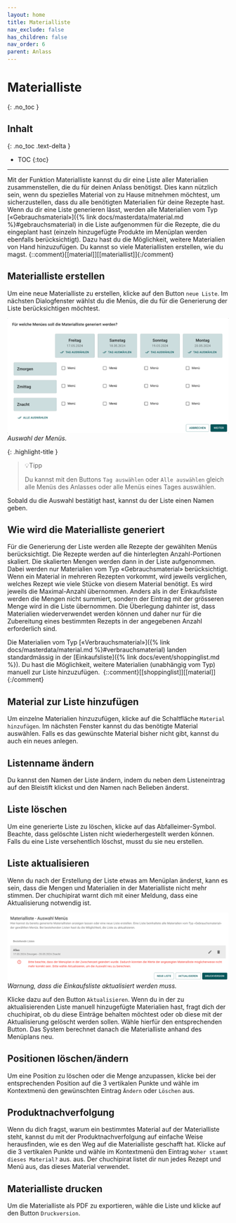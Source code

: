 ```yaml
---
layout: home
title: Materialliste
nav_exclude: false
has_children: false
nav_order: 6
parent: Anlass
---
```

# Materialliste
{: .no_toc }
## Inhalt
{: .no_toc .text-delta }

- TOC
{:toc}

---
Mit der Funktion Materialliste kannst du dir eine Liste aller Materialien zusammenstellen, die du für deinen Anlass benötigst. Dies kann nützlich sein, wenn du spezielles Material von zu Hause mitnehmen möchtest, um sicherzustellen, dass du alle benötigten Materialien für deine Rezepte hast.
Wenn du dir eine Liste generieren lässt, werden alle Materialien vom Typ [«Gebrauchsmaterial»]({% link docs/masterdata/material.md %}#gebrauchsmaterial) in die Liste aufgenommen für die Rezepte, die du eingeplant hast (einzeln hinzugefügte Produkte im Menüplan werden ebenfalls berücksichtigt). Dazu hast du die Möglichkeit, weitere Materialien von Hand hinzuzufügen.
Du kannst so viele Materiallisten erstellen, wie du magst.
{::comment}[[material]][[materiallist]]{:/comment}
## Materialliste erstellen
Um eine neue Materialliste zu erstellen, klicke auf den Button `neue Liste`. Im nächsten Dialogfenster wählst du die Menüs, die du für die Generierung der Liste berücksichtigen möchtest.


![Menüauswahl für die Erstellung einer Materialliste](https://github.com/chuchipirat/chuchipirat.github.io/blob/main/docs/event/_images/materialList_choose_menue.png?raw=true)
_Auswahl der Menüs._

{: .highlight-title }
> 💡Tipp
> 
> Du kannst mit den Buttons `Tag auswählen` oder `Alle auswählen` gleich alle Menüs des Anlasses oder alle Menüs eines Tages auswählen. 

Sobald du die Auswahl bestätigt hast, kannst du der Liste einen Namen geben.
## Wie wird die Materialliste generiert

Für die Generierung der Liste werden alle Rezepte der gewählten Menüs berücksichtigt. Die Rezepte werden auf die hinterlegten Anzahl-Portionen skaliert. Die skalierten Mengen werden dann in der Liste aufgenommen. Dabei werden nur Materialien vom Typ «Gebrauchsmaterial» berücksichtigt. Wenn ein Material in mehreren Rezepten vorkommt, wird jeweils verglichen, welches Rezept wie viele Stücke von diesem Material benötigt. Es wird jeweils die Maximal-Anzahl übernommen. Anders als in der Einkaufsliste werden die Mengen nicht summiert, sondern der Eintrag mit der grösseren Menge wird in die Liste übernommen. Die Überlegung dahinter ist, dass Materialien wiederverwendet werden können und daher nur für die Zubereitung eines bestimmten Rezepts in der angegebenen Anzahl erforderlich sind. 

Die Materialien vom Typ [«Verbrauchsmaterial»]({% link docs/masterdata/material.md %}#verbrauchsmaterial) landen standardmässig in der [Einkaufsliste]({% link docs/event/shoppinglist.md %}). Du hast die Möglichkeit, weitere Materialien (unabhängig vom Typ) manuell zur Liste hinzuzufügen. 
  {::comment}[[shoppinglist]][[material]]{:/comment}
## Material zur Liste hinzufügen

Um einzelne Materialien hinzuzufügen, klicke auf die Schaltfläche `Material hinzufügen`. Im nächsten Fenster kannst du das benötigte Material auswählen. Falls es das gewünschte Material bisher nicht gibt, kannst du auch ein neues anlegen.

## Listenname ändern
Du kannst den Namen der Liste ändern, indem du neben dem Listeneintrag auf den Bleistift klickst und den Namen nach Belieben änderst.
## Liste löschen
Um eine generierte Liste zu löschen, klicke auf das Abfalleimer-Symbol. Beachte, dass gelöschte Listen nicht wiederhergestellt werden können. Falls du eine Liste versehentlich löschst, musst du sie neu erstellen.

## Liste aktualisieren  

Wenn du nach der Erstellung der Liste etwas am Menüplan änderst, kann es sein, dass die Mengen und Materialien in der Materialliste nicht mehr stimmen. Der chuchipirat warnt dich mit einer Meldung, dass eine Aktualisierung notwendig ist.


![Warnung, dass Materialliste aktualisiert werden muss. ](https://github.com/chuchipirat/chuchipirat.github.io/blob/main/docs/event/_images/materialList_refresh_needed.png?raw=true)
_Warnung, dass die Einkaufsliste aktualisiert werden muss._

Klicke dazu auf den Button `Aktualisieren`. Wenn du in der zu aktualisierenden Liste manuell hinzugefügte Materialien hast, fragt dich der chuchipirat, ob du diese Einträge behalten möchtest oder ob diese mit der Aktualisierung gelöscht werden sollen. Wähle hierfür den entsprechenden Button. Das System berechnet danach die Materialliste anhand des Menüplans neu.

## Positionen löschen/ändern  

Um eine Position zu löschen oder die Menge anzupassen, klicke bei der entsprechenden Position auf die 3 vertikalen Punkte und wähle im Kontextmenü den gewünschten Eintrag `Ändern` oder `Löschen` aus.

## Produktnachverfolgung

Wenn du dich fragst, warum ein bestimmtes Material auf der Materialliste steht, kannst du mit der Produktnachverfolgung auf einfache Weise herausfinden, wie es den Weg auf die Materialliste geschafft hat. Klicke auf die 3 vertikalen Punkte und wähle im Kontextmenü den Eintrag `Woher stammt dieses Material?` aus. aus. Der chuchipirat listet dir nun jedes Rezept und Menü aus, das dieses Material verwendet.

## Materialliste drucken

Um die Materialliste als PDF zu exportieren, wähle die Liste und klicke auf den Button `Druckversion`.
